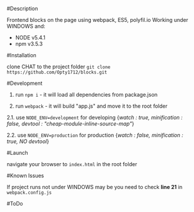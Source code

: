 #Description

Frontend blocks on the page using webpack, ES5, polyfil.io
Working under WINDOWS and:

- NODE v5.4.1
- npm v3.5.3




#Installation

clone CHAT to the project folder `git clone https://github.com/Opty1712/blocks.git`

#Development

1. run `npm i` - it will load all dependencies from package.json

2. run `webpack` - it will build "app.js" and move it to the root folder

  2.1. use `NODE_ENV=development` for developing {*watch : true, minification : false, devtool : "cheap-module-inline-source-map"*}

  2.2. use `NODE_ENV=production` for production {*watch : false, minification : true, NO devtool*}

#Launch

navigate your browser to `index.html` in the root folder


#Known Issues

If project runs not under WINDOWS may be you need to check **line 21** in `webpack.config.js`



#ToDo


